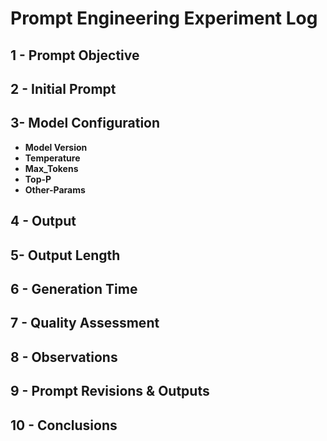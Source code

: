# Prompt Engineering Experiment Log

## 1 - Prompt Objective

## 2 - Initial Prompt

## 3- Model Configuration

- **Model Version**
-  **Temperature**
- **Max_Tokens**
- **Top-P**
- **Other-Params**

## 4 - Output


## 5-  Output Length

##  6 - Generation Time

## 7 - Quality Assessment

## 8 - Observations

## 9 - Prompt Revisions & Outputs

## 10 - Conclusions